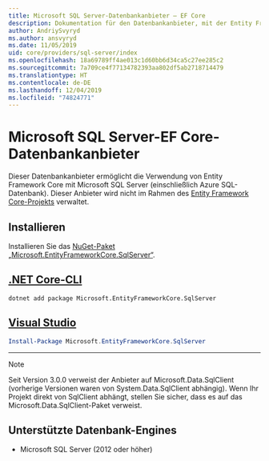 ```yaml
---
title: Microsoft SQL Server-Datenbankanbieter – EF Core
description: Dokumentation für den Datenbankanbieter, mit der Entity Framework Core mit Microsoft SQL Server verwendet werden kann
author: AndriySvyryd
ms.author: ansvyryd
ms.date: 11/05/2019
uid: core/providers/sql-server/index
ms.openlocfilehash: 18a69789ff4ae013c1d60bb6d34ca5c27ee285c2
ms.sourcegitcommit: 7a709ce4f77134782393aa802df5ab2718714479
ms.translationtype: HT
ms.contentlocale: de-DE
ms.lasthandoff: 12/04/2019
ms.locfileid: "74824771"
---
```

# <a name="microsoft-sql-server-ef-core-database-provider"></a>Microsoft SQL Server-EF Core-Datenbankanbieter

Dieser Datenbankanbieter ermöglicht die Verwendung von Entity Framework Core mit Microsoft SQL Server (einschließlich Azure SQL-Datenbank). Dieser Anbieter wird nicht im Rahmen des [Entity Framework Core-Projekts](https://github.com/aspnet/EntityFrameworkCore) verwaltet.

## <a name="install"></a>Installieren

Installieren Sie das [NuGet-Paket „Microsoft.EntityFrameworkCore.SqlServer“](https://www.nuget.org/packages/Microsoft.EntityFrameworkCore.SqlServer/).

## <a name="net-core-clitabdotnet-core-cli"></a>[.NET Core-CLI](#tab/dotnet-core-cli)

```dotnetcli
dotnet add package Microsoft.EntityFrameworkCore.SqlServer
```

## <a name="visual-studiotabvs"></a>[Visual Studio](#tab/vs)

``` powershell
Install-Package Microsoft.EntityFrameworkCore.SqlServer
```

***

> [!NOTE]
> Seit Version 3.0.0 verweist der Anbieter auf Microsoft.Data.SqlClient (vorherige Versionen waren von System.Data.SqlClient abhängig). Wenn Ihr Projekt direkt von SqlClient abhängt, stellen Sie sicher, dass es auf das Microsoft.Data.SqlClient-Paket verweist.

## <a name="supported-database-engines"></a>Unterstützte Datenbank-Engines

* Microsoft SQL Server (2012 oder höher)
